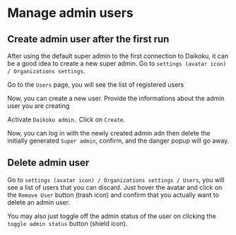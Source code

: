 # Manage admin users

## Create admin user after the first run

After using the default super admin to the first connection to Daikoku, it can be a good idea to create a new super admin.
Go to `settings (avatar icon) / Organizations settings`.

Go to the `Users` page, 
you will see the list of registered users


Now, you can create a new user. Provide the informations about the admin user you are creating 

Activate `Daikoku admin.`
Click on `Create`.

Now, you can log in with the newly created admin adn then delete the initially generated `Super admin`, confirm, and the danger popup will go away.

## Delete admin user

Go to `settings (avatar icon) / Organizations settings / Users`, you will see a list of users that you can discard. 
Just hover the avatar and click on the `Remove User` button (trash icon) and confirm that you actually want to delete an admin user.

You may also just toggle off the admin status of the user on clicking the `toggle admin status` button (shield icon).


